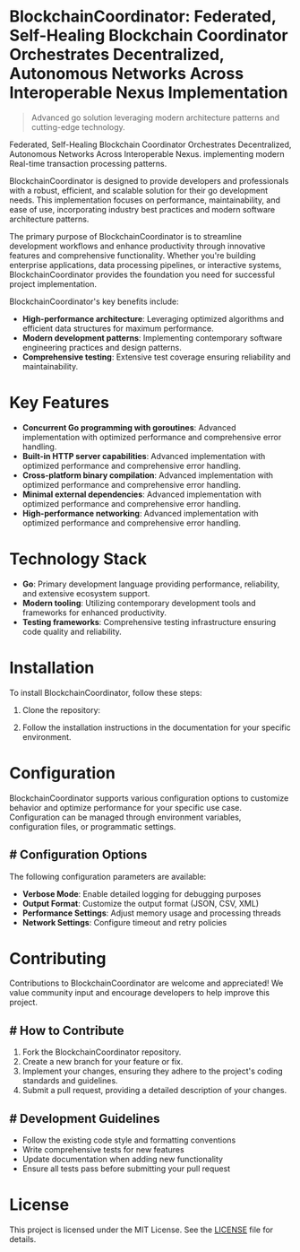 <!-- fallback_BlockchainCoordinator_20251021153936_58857 -->

# BlockchainCoordinator: Federated, Self-Healing Blockchain Coordinator Orchestrates Decentralized, Autonomous Networks Across Interoperable Nexus Implementation
> Advanced go solution leveraging modern architecture patterns and cutting-edge technology.

Federated, Self-Healing Blockchain Coordinator Orchestrates Decentralized, Autonomous Networks Across Interoperable Nexus. implementing modern Real-time transaction processing patterns.

BlockchainCoordinator is designed to provide developers and professionals with a robust, efficient, and scalable solution for their go development needs. This implementation focuses on performance, maintainability, and ease of use, incorporating industry best practices and modern software architecture patterns.

The primary purpose of BlockchainCoordinator is to streamline development workflows and enhance productivity through innovative features and comprehensive functionality. Whether you're building enterprise applications, data processing pipelines, or interactive systems, BlockchainCoordinator provides the foundation you need for successful project implementation.

BlockchainCoordinator's key benefits include:

* **High-performance architecture**: Leveraging optimized algorithms and efficient data structures for maximum performance.
* **Modern development patterns**: Implementing contemporary software engineering practices and design patterns.
* **Comprehensive testing**: Extensive test coverage ensuring reliability and maintainability.

# Key Features

* **Concurrent Go programming with goroutines**: Advanced implementation with optimized performance and comprehensive error handling.
* **Built-in HTTP server capabilities**: Advanced implementation with optimized performance and comprehensive error handling.
* **Cross-platform binary compilation**: Advanced implementation with optimized performance and comprehensive error handling.
* **Minimal external dependencies**: Advanced implementation with optimized performance and comprehensive error handling.
* **High-performance networking**: Advanced implementation with optimized performance and comprehensive error handling.

# Technology Stack

* **Go**: Primary development language providing performance, reliability, and extensive ecosystem support.
* **Modern tooling**: Utilizing contemporary development tools and frameworks for enhanced productivity.
* **Testing frameworks**: Comprehensive testing infrastructure ensuring code quality and reliability.

# Installation

To install BlockchainCoordinator, follow these steps:

1. Clone the repository:


2. Follow the installation instructions in the documentation for your specific environment.

# Configuration

BlockchainCoordinator supports various configuration options to customize behavior and optimize performance for your specific use case. Configuration can be managed through environment variables, configuration files, or programmatic settings.

## # Configuration Options

The following configuration parameters are available:

* **Verbose Mode**: Enable detailed logging for debugging purposes
* **Output Format**: Customize the output format (JSON, CSV, XML)
* **Performance Settings**: Adjust memory usage and processing threads
* **Network Settings**: Configure timeout and retry policies

# Contributing

Contributions to BlockchainCoordinator are welcome and appreciated! We value community input and encourage developers to help improve this project.

## # How to Contribute

1. Fork the BlockchainCoordinator repository.
2. Create a new branch for your feature or fix.
3. Implement your changes, ensuring they adhere to the project's coding standards and guidelines.
4. Submit a pull request, providing a detailed description of your changes.

## # Development Guidelines

* Follow the existing code style and formatting conventions
* Write comprehensive tests for new features
* Update documentation when adding new functionality
* Ensure all tests pass before submitting your pull request

# License

This project is licensed under the MIT License. See the [LICENSE](https://github.com/Hantan1080/BlockchainCoordinator/blob/main/LICENSE) file for details.
